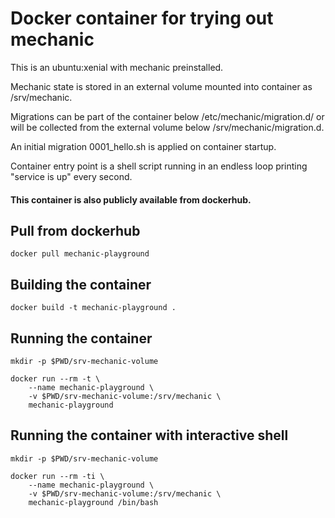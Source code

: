 # Docker container for trying out mechanic

This is an ubuntu:xenial with mechanic preinstalled.

Mechanic state is stored in an external volume mounted into container as /srv/mechanic.

Migrations can be part of the container below /etc/mechanic/migration.d/ or will be collected from the external volume below /srv/mechanic/migration.d.

An initial migration 0001_hello.sh is applied on container startup.

Container entry point is a shell script running in an endless loop printing "service is up" every second.

#### This container is also publicly available from dockerhub.

## Pull from dockerhub

```
docker pull mechanic-playground
```

## Building the container

```
docker build -t mechanic-playground .
```

## Running the container

```
mkdir -p $PWD/srv-mechanic-volume

docker run --rm -t \
	--name mechanic-playground \
	-v $PWD/srv-mechanic-volume:/srv/mechanic \
	mechanic-playground
```

## Running the container with interactive shell

```
mkdir -p $PWD/srv-mechanic-volume

docker run --rm -ti \
	--name mechanic-playground \
	-v $PWD/srv-mechanic-volume:/srv/mechanic \
	mechanic-playground /bin/bash
```



